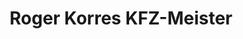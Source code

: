 ---
title: "Roger Korres KFZ-Meister"
url: /wascheid/roger-korres-kfz-meister/
shop: Autowerkstatt
---